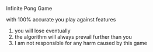 Infinite Pong Game

with 100% accurate you play against
features
1. you will lose eventually
2. the algorithm will always prevail further than you
3. I am not responsible for 
     any harm caused by this game

